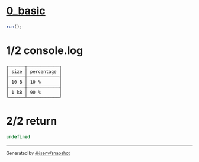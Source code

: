 # [0_basic](../../table_with_sizes.test.mjs#L26)

```js
run();
```

# 1/2 console.log

```console
┌──────┬────────────┐
│ size │ percentage │
├──────┼────────────┤
│ 10 B │ 10 %       │
├──────┼────────────┤
│ 1 kB │ 90 %       │
└──────┴────────────┘
```

# 2/2 return

```js
undefined
```

---

<sub>
  Generated by <a href="https://github.com/jsenv/core/tree/main/packages/tooling/snapshot">@jsenv/snapshot</a>
</sub>
